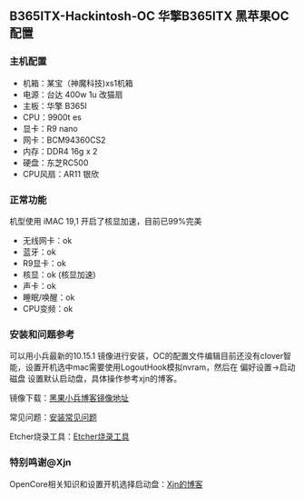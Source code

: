 ## B365ITX-Hackintosh-OC 华擎B365ITX 黑苹果OC 配置

### 主机配置
- 机箱：某宝（神魔科技)xs1机箱
- 电源：台达 400w 1u 改猫扇 
- 主板：华擎 B365I 
- CPU：9900t es
- 显卡：R9 nano
- 网卡：BCM94360CS2
- 内存：DDR4 16g x 2
- 硬盘：东芝RC500 
- CPU风扇：AR11 银欣 

### 正常功能
机型使用 iMAC 19,1 开启了核显加速，目前已99%完美
- 无线网卡：ok
- 蓝牙：ok
- R9显卡：ok
- 核显：ok (核显加速)
- 声卡：ok
- 睡眠/唤醒：ok
- CPU变频：ok

### 安装和问题参考

可以用小兵最新的10.15.1 镜像进行安装，OC的配置文件编辑目前还没有clover智能，设置开机选中mac需要使用LogoutHook模拟nvram，然后在 偏好设置->启动磁盘 设置默认启动盘，具体操作参考xjn的博客。
 
镜像下载：[黑果小兵博客镜像地址](https://blog.daliansky.net/macOS-Catalina-10.15.1-19B88-Release-version-with-Clover-5098-original-image-Double-EFI-Version.html "黑果小兵10.15.1镜像")

常见问题：[安装常见问题](https://blog.daliansky.net/Common-problems-and-solutions-in-macOS-Catalina-10.15-installation.html "安装常见问题")

Etcher烧录工具：[Etcher烧录工具](https://www.balena.io/etcher/ "Etcher烧录工具")

### 特别鸣谢@Xjn
OpenCore相关知识和设置开机选择启动盘：[Xjn的博客](https://blog.xjn819.com/?p=543 "Xjn的博客")

